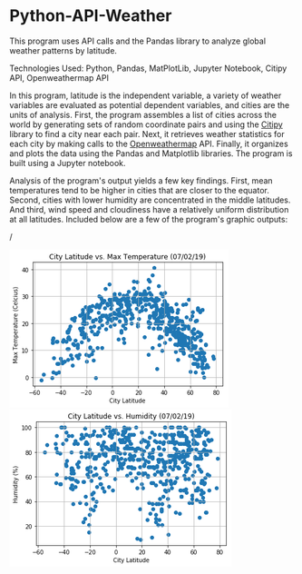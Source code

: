 # Python-API-Weather
This program uses API calls and the Pandas library to analyze global weather patterns by latitude.

Technologies Used: Python, Pandas, MatPlotLib, Jupyter Notebook, Citipy API, Openweathermap API

In this program, latitude is the independent variable, a variety of weather variables are evaluated as potential dependent variables, and cities are the units of analysis. First, the program assembles a list of cities across the world by generating sets of random coordinate pairs and using the [Citipy](https://pypi.org/project/citipy/) library to find a city near each pair. Next, it retrieves weather statistics for each city by making calls to the [Openweathermap](https://openweathermap.org/api) API. Finally, it organizes and plots the data using the Pandas and Matplotlib libraries. The program is built using a Jupyter notebook.

Analysis of the program's output yields a few key findings. First, mean temperatures tend to be higher in cities that are closer to the equator. Second, cities with lower humidity are concentrated in the middle latitudes. And third, wind speed and cloudiness have a relatively uniform distribution at all latitudes. Included below are a few of the program's graphic outputs:

/

![Image of Temperature Graph Code](images/Lat_Temp_Graph.png)![Image of Humidity Graph Code](images/Lat_Hum_Graph.png)
